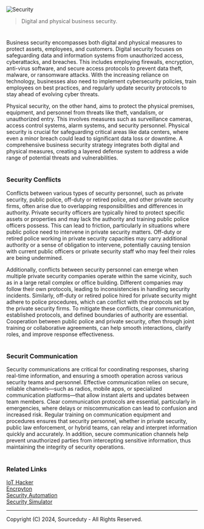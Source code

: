 ![Security](https://github.com/user-attachments/assets/33def6f2-9e07-4b28-9d46-b58be4193aee)

> Digital and physical business security.
#

Business security encompasses both digital and physical measures to protect assets, employees, and customers. Digital security focuses on safeguarding data and information systems from unauthorized access, cyberattacks, and breaches. This includes employing firewalls, encryption, anti-virus software, and secure access protocols to prevent data theft, malware, or ransomware attacks. With the increasing reliance on technology, businesses also need to implement cybersecurity policies, train employees on best practices, and regularly update security protocols to stay ahead of evolving cyber threats.

Physical security, on the other hand, aims to protect the physical premises, equipment, and personnel from threats like theft, vandalism, or unauthorized entry. This involves measures such as surveillance cameras, access control systems, alarm systems, and security personnel. Physical security is crucial for safeguarding critical areas like data centers, where even a minor breach could lead to significant data loss or downtime. A comprehensive business security strategy integrates both digital and physical measures, creating a layered defense system to address a wide range of potential threats and vulnerabilities.

#
### Security Conflicts

Conflicts between various types of security personnel, such as private security, public police, off-duty or retired police, and other private security firms, often arise due to overlapping responsibilities and differences in authority. Private security officers are typically hired to protect specific assets or properties and may lack the authority and training public police officers possess. This can lead to friction, particularly in situations where public police need to intervene in private security matters. Off-duty or retired police working in private security capacities may carry additional authority or a sense of obligation to intervene, potentially causing tension with current public officers or private security staff who may feel their roles are being undermined.

Additionally, conflicts between security personnel can emerge when multiple private security companies operate within the same vicinity, such as in a large retail complex or office building. Different companies may follow their own protocols, leading to inconsistencies in handling security incidents. Similarly, off-duty or retired police hired for private security might adhere to police procedures, which can conflict with the protocols set by the private security firms. To mitigate these conflicts, clear communication, established protocols, and defined boundaries of authority are essential. Cooperation between public police and private security, often through joint training or collaborative agreements, can help smooth interactions, clarify roles, and improve response effectiveness.

#
### Securit Communication

Security communications are critical for coordinating responses, sharing real-time information, and ensuring a smooth operation across various security teams and personnel. Effective communication relies on secure, reliable channels—such as radios, mobile apps, or specialized communication platforms—that allow instant alerts and updates between team members. Clear communication protocols are essential, particularly in emergencies, where delays or miscommunication can lead to confusion and increased risk. Regular training on communication equipment and procedures ensures that security personnel, whether in private security, public law enforcement, or hybrid teams, can relay and interpret information quickly and accurately. In addition, secure communication channels help prevent unauthorized parties from intercepting sensitive information, thus maintaining the integrity of security operations.

#
### Related Links

[IoT Hacker](https://github.com/sourceduty/IoT_Hacker)
<br>
[Encrpyton](https://github.com/sourceduty/Encryption)
<br>
[Security Automation](https://github.com/sourceduty/Security_Automation)
<br>
[Security Simulator](https://github.com/sourceduty/Security_Simulator)

***
Copyright (C) 2024, Sourceduty - All Rights Reserved.
